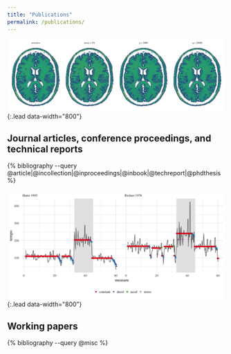 ```yaml
---
title: "Publications"
permalink: /publications/
---
```


![](/assets/img/brains.jpg){:.lead data-width="800"}

## Journal articles, conference proceedings, and technical reports

{% bibliography --query @article|@incollection|@inproceedings|@inbook|@techreport|@phdthesis %}


![](/assets/img/piano.jpg){:.lead data-width="800"}

## Working papers

{% bibliography --query @misc %}


